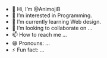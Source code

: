 - 👋 Hi, I’m @AnimojiB
- 👀 I’m interested in Programming.
- 🌱 I’m currently learning Web design.
- 💞️ I’m looking to collaborate on ...
- 📫 How to reach me ...
- 😄 Pronouns: ...
- ⚡ Fun fact: ...

<!---
AnimojiB/AnimojiB is a ✨ special ✨ repository because its `README.md` (this file) appears on your GitHub profile.
You can click the Preview link to take a look at your changes.
--->
